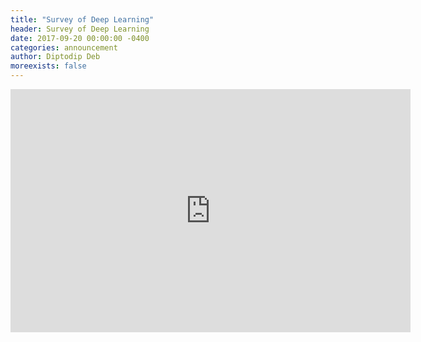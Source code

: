 ```yaml
---
title: "Survey of Deep Learning"
header: Survey of Deep Learning
date: 2017-09-20 00:00:00 -0400
categories: announcement
author: Diptodip Deb
moreexists: false
---
```

<!-- embedded slides should have width="640" height="389" -->
<div class="has-text-centered" style="width:100%;"><iframe src="https://docs.google.com/presentation/d/e/2PACX-1vTJK9B3QNbrgW1lYBCCzi1yBh3L1T1EYpseg3AZT9JFA3eFXajqoNpHE3D7QT2YGvwhYO1Z9eX3OrSt/embed?start=false&loop=false&delayms=3000" frameborder="0" width="640" height="389" allowfullscreen="true" mozallowfullscreen="true" webkitallowfullscreen="true"></iframe></div>
